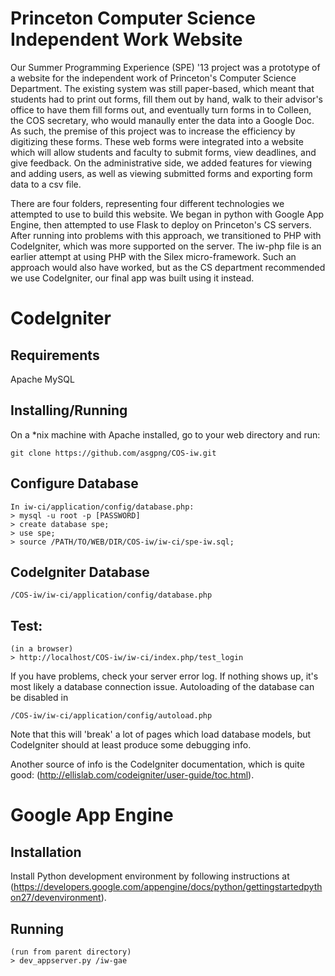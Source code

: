 Princeton Computer Science Independent Work Website
====================================================
Our Summer Programming Experience (SPE) '13 project was a prototype of a website for the independent work of Princeton's Computer Science Department. The existing system was still paper-based, which meant that students had to print out forms, fill them out by hand, walk to their advisor's office to have them fill forms out, and eventually turn forms in to Colleen, the COS secretary, who would manaully enter the data into a Google Doc. As such, the premise of this project was to increase the efficiency by digitizing these forms. These web forms were integrated into a website which will allow students and faculty to submit forms, view deadlines, and give feedback. On the administrative side, we added features for viewing and adding users, as well as viewing submitted forms and exporting form data to a csv file.

There are four folders, representing four different technologies we attempted to use to build this website. We began in python with Google App Engine, then attempted to use Flask to deploy on Princeton's CS servers. After running into problems with this approach, we transitioned to PHP with CodeIgniter, which was more supported on the server. The iw-php file is an earlier attempt at using PHP with the Silex micro-framework. Such an approach would also have worked, but as the CS department recommended we use CodeIgniter, our final app was built using it instead.

CodeIgniter
===========

Requirements
------------
Apache
MySQL

Installing/Running
------------------

On a *nix machine with Apache installed, go to your web directory and run:
```
git clone https://github.com/asgpng/COS-iw.git
```

Configure Database
-------------------
```
In iw-ci/application/config/database.php:
> mysql -u root -p [PASSWORD]
> create database spe;
> use spe;
> source /PATH/TO/WEB/DIR/COS-iw/iw-ci/spe-iw.sql;
```

CodeIgniter Database
---------------------
```
/COS-iw/iw-ci/application/config/database.php
```

Test:
-----
```
(in a browser)
> http://localhost/COS-iw/iw-ci/index.php/test_login
```

If you have problems, check your server error log. If nothing shows up, it's most likely a database connection issue. Autoloading of the database can be disabled in
```
/COS-iw/iw-ci/application/config/autoload.php
```
Note that this will 'break' a lot of pages which load database models, but CodeIgniter should at least produce some debugging info.

Another source of info is the CodeIgniter documentation, which is quite good: (http://ellislab.com/codeigniter/user-guide/toc.html).

Google App Engine
=================

Installation
------------
Install Python development environment by following instructions at (https://developers.google.com/appengine/docs/python/gettingstartedpython27/devenvironment).

Running
-------
```
(run from parent directory)
> dev_appserver.py /iw-gae
```